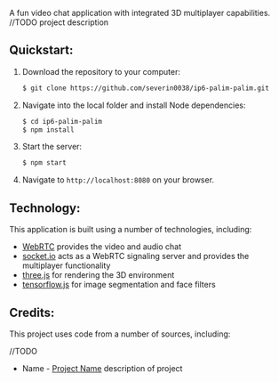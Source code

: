 A fun video chat application with integrated 3D multiplayer capabilities. 
//TODO project description


## Quickstart:

1. Download the repository to your computer: 
    ```bash
    $ git clone https://github.com/severin0038/ip6-palim-palim.git
    ```
2. Navigate into the local folder and install Node dependencies:
    ```bash
    $ cd ip6-palim-palim
    $ npm install
    ```
3. Start the server:
    ```bash
    $ npm start
    ```
4. Navigate to `http://localhost:8080` on your browser.

## Technology:

This application is built using a number of technologies, including:

* [WebRTC](https://developer.mozilla.org/en-US/docs/Web/API/WebRTC_API) provides the video and audio chat
* [socket.io](https://socket.io/) acts as a WebRTC signaling server and provides the multiplayer functionality 
* [three.js](https://threejs.org/) for rendering the 3D environment
* [tensorflow.js](https://www.tensorflow.org/js) for image segmentation and face filters


## Credits:

This project uses code from a number of sources, including: 

//TODO
* Name - [Project Name](https://link.to.repository) description of project

